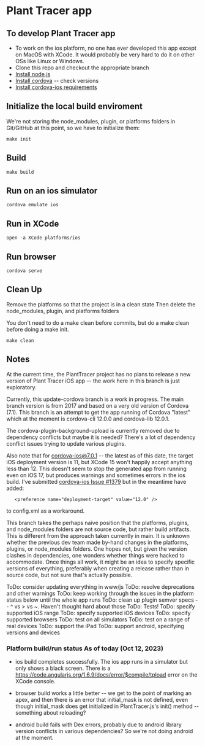 # Plant Tracer app

## To develop Plant Tracer app

- To work on the ios platform, no one has ever developed this app except on MacOS with XCode. It would probably be very hard to do it on other OSs like Linux or Windows.
- Clone this repo and checkout the appropriate branch
- [Install node.js](https://nodejs.org/en)
- [Install cordova](https://cordova.apache.org/docs/en/12.x/guide/cli/installation.html) -- check versions
- [Install cordova-ios requirements](https://cordova.apache.org/docs/en/12.x/guide/platforms/ios/index.html)

## Initialize the local build enviroment

We're not storing the node_modules, plugin, or platforms folders in Git/GitHub at this point, so we have to initialize them:

```
make init
```

## Build

```
make build
```

## Run on an ios simulator

```
cordova emulate ios
```

## Run in XCode
```
open -a XCode platforms/ios
```
## Run browser
```
cordova serve
```

## Clean Up 
Remove the platforms so that the project is in a clean state
Then delete the node_modules, plugin, and platforms folders

You don't need to do a make clean before commits, but do a make clean before doing a make init.

```
make clean
```

## Notes

At the current time, the PlantTracer project has no plans to release a new version of Plant Tracer iOS app -- the work here in this branch is just exploratory.

Currently, this update-cordova branch is a work in progress. The main branch version is from 2017 and based on a very old version of Cordova (7.1). This branch is an attempt to get the app running of Cordova "latest" which at the moment is cordova-cli 12.0.0 and cordova-lib 12.0.1. 

The cordova-plugin-background-upload is currently removed due to dependency conflicts but maybe it is needed? There's a lot of dependency conflict issues trying to update various plugins.

Also note that for cordova-ios@7.0.1 -- the latest as of this date, the target iOS deployment version is 11, but XCode 15 won't happily accept anything less than 12. This doesn't seem to stop the generated app from running even on iOS 17, but produces warnings and sometimes errors in the ios build. I've submitted [cordova-ios Issue #1379](https://github.com/apache/cordova-ios/issues/1379) but in the meantime have added:
```
   <preference name="deployment-target" value="12.0" />
```
to config.xml as a workaround.

This branch takes the perhaps naive position that the platforms, plugins, and node_modules folders are not source code, but rather build artifacts. This is different from the approach taken currently in main. It is unknown whether the previous dev team made by-hand changes in the platforms, plugins, or node_modules folders. One hopes not, but given the version clashes in dependencies, one wonders whether things were hacked to accommodate. Once things all work, it might be an idea to specify specific versions of everything, preferably when creating a release rather than in source code, but not sure that's actually possible.

ToDo: consider updating everything in www/js
ToDo: resolve deprecations and other warnings
ToDo: keep working through the issues in the platform status below until the whole app runs
ToDo: clean up plugin semver specs -- ^ vs > vs ~. Haven't thought hard about those
ToDo: Tests!
ToDo: specify supported iOS range
ToDo: specify supported iOS devices
ToDo: specify supported browsers
ToDo: test on all simulators
ToDo: test on a range of real devices
ToDo: support the iPad
ToDo: support android, specifying versions and devices

### Platform build/run status As of today (Oct 12, 2023) 

- ios build completes successfully. The ios app runs in a simulator but only shows a black screen. There is a https://code.angularjs.org/1.6.9/docs/error/$compile/tpload error on the XCode console.

- browser build works a little better -- we get to the point of marking an apex, and then there is an error that initial_mask is not defined, even though initial_mask does get initialized in PlantTracer.js's init() method -- something about reloading?

- android build fails with Dex errors, probably due to android library version conflicts in various dependencies? So we're not doing android at the moment. 

